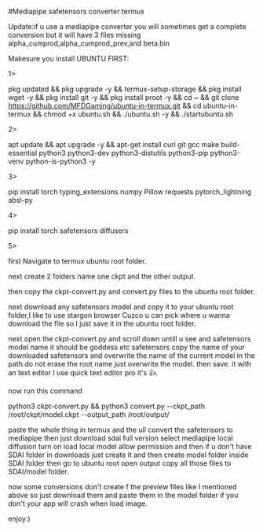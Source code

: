 #Mediapipe safetensors converter termux 

Update:if u use a mediapipe converter you will sometimes get a complete conversion but it will have 3 files missing alpha_cumprod,alpha_cumprod_prev,and beta.bin

Makesure you install UBUNTU FIRST:

1>

pkg updated && pkg upgrade -y && termux-setup-storage && pkg install wget -y && pkg install git -y && pkg install proot -y && cd ~ && git clone https://github.com/MFDGaming/ubuntu-in-termux.git && cd ubuntu-in-termux && chmod +x ubuntu.sh && ./ubuntu.sh -y && ./startubuntu.sh

2>

apt update && apt upgrade -y && apt-get install curl git gcc make build-essential python3 python3-dev python3-distutils python3-pip python3-venv python-is-python3 -y 

3>

pip install torch typing_extensions numpy Pillow requests pytorch_lightning absl-py

4>

pip install torch safetensors diffusers

5>

first Navigate to termux ubuntu root folder.

next create 2 folders name one ckpt and the other output.

then copy the ckpt-convert.py and convert.py files to the ubuntu root folder.

next download any safetensors model and copy it to your ubuntu root folder,I like to use stargon browser Cuzco u can pick where u wanna download the file so I just save it in the ubuntu root folder.

next open the ckpt-convert.py and scroll down untill u see and safetensors model name it should be goddess etc safetensors copy the name of your downloaded safetensors and overwrite the name of the current model in the path.do not erase the root name just overwrite the model. then save. it with an text editor I use quick text editor pro it's 👍. 

now run this command 

python3 ckpt-convert.py && python3 convert.py --ckpt_path /root/ckpt/model.ckpt --output_path /root/output/

paste the whole thing in termux and the ull convert the safetensors to mediapipe then just download sdai full version select mediapipe local diffusion turn on load local model allow permission and then if u don't have SDAI folder in downloads just create it and then create model folder inside SDAI folder then go to ubuntu root open output copy all those files to SDAI/model folder. 

now some conversions don't create f the preview files like I mentioned above so just download them and paste them in the model folder if you don't your app will crash when load image.


enjoy:)
